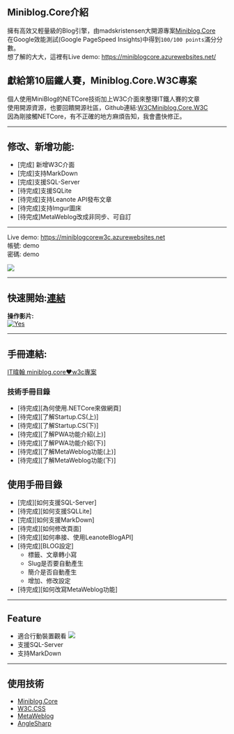 ﻿

## Miniblog.Core介紹
擁有高效又輕量級的Blog引擎，由madskristensen大開源專案[Miniblog.Core](https://github.com/madskristensen/Miniblog.Core)<br>
在Google效能測試(Google PageSpeed Insights)中得到`100/100 points`滿分分數。<br>
想了解的大大，這裡有Live demo: https://miniblogcore.azurewebsites.net/


## 獻給第10屆鐵人賽，Miniblog.Core.W3C專案

個人使用MiniBlog的NETCore技術加上W3C介面來整理IT鐵人賽的文章 <br>
使用開源資源，也要回饋開源社區，Github連結:[W3CMiniblog.Core.W3C](https://github.com/shps951023/W3CMiniblog.Core-W3C) <br>
因為剛接觸NETCore，有不正確的地方麻煩告知，我會盡快修正。 

---

## 修改、新增功能:
- [完成] 新增W3C介面
- [完成]支持MarkDown
- [完成]支援SQL-Server
- [待完成]支援SQLite
- [待完成]支持Leanote API發布文章
- [待完成]支持Imgur圖床
- [待完成]MetaWeblog改成非同步、可自訂

---

Live demo: https://miniblogcorew3c.azurewebsites.net   
帳號: demo   
密碼: demo 

![](https://i.imgur.com/BtUL0kh.png)

---

## 快速開始:[連結](https://itweihan.azurewebsites.net/blog/miniblog_quick_start)
**操作影片:**  
[![Yes](https://img.youtube.com/vi/4wX9qDPa4q0/0.jpg)](https://www.youtube.com/watch?v=4wX9qDPa4q0)


---

## 手冊連結:
[IT暐翰 miniblog.core❤️w3c專案](https://itweihan.azurewebsites.net/blog/category/miniblog.core%E2%9D%A4%EF%B8%8Fw3c%E5%B0%88%E6%A1%88)

### 技術手冊目錄
- [待完成][為何使用.NETCore來做網頁]
- [待完成][了解Startup.CS(上)]
- [待完成][了解Startup.CS(下)]
- [待完成][了解PWA功能介紹(上)]
- [待完成][了解PWA功能介紹(下)]
- [待完成][了解MetaWeblog功能(上)]
- [待完成][了解MetaWeblog功能(下)]

## 使用手冊目錄
- [完成][如何支援SQL-Server]
- [待完成][如何支援SQLLite]
- [完成][如何支援MarkDown]
- [待完成][如何修改頁面]
- [待完成][如何串接、使用LeanoteBlogAPI]
- [待完成][BLOG設定]
    - 標籤、文章轉小寫
    - Slug是否要自動產生
    - 簡介是否自動產生
    - 增加、修改設定
- [待完成][如何改寫MetaWeblog功能]

---
## Feature
- 適合行動裝置觀看
![](https://i.imgur.com/vKvU0QT.png)
- 支援SQL-Server
- 支持MarkDown

---

## 使用技術
- [Miniblog.Core](https://github.com/madskristensen/Miniblog.Core) 
- [W3C.CSS](https://www.w3schools.com/w3css/w3css_downloads.asp)
- [MetaWeblog](https://github.com/shawnwildermuth/MetaWeblog)
- [AngleSharp](https://github.com/AngleSharp/AngleSharp)